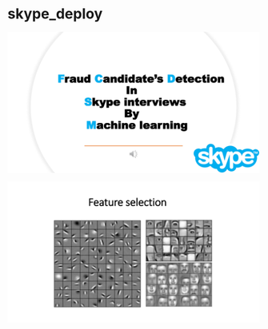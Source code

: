# skype_deploy

![alt text](https://github.com/chennavc/skype_deploy/blob/main/proxy%20_fraud-1%2Cproxy%20_fraud-2%2Cproxy%20_fraud-3/proxy%20_fraud-1.jpg)

![alt text](https://github.com/chennavc/skype_deploy/blob/main/proxy%20_fraud-1%2Cproxy%20_fraud-2%2Cproxy%20_fraud-3/proxy%20_fraud-11.jpg)
